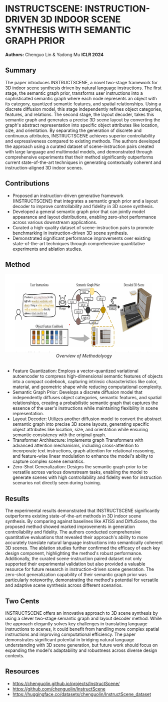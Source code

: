 # INSTRUCTSCENE: INSTRUCTION-DRIVEN 3D INDOOR SCENE SYNTHESIS WITH SEMANTIC GRAPH PRIOR

**Authors:** Chenguo Lin & Yadong Mu
**ICLR 2024**
## Summary

The paper introduces INSTRUCTSCENE, a novel two-stage framework for 3D indoor scene synthesis driven by natural language instructions. The first stage, the semantic graph prior, transforms user instructions into a sophisticated semantic graph where each node represents an object with its category, quantized semantic features, and spatial relationships. Using a discrete diffusion model, this stage independently refines object categories, features, and relations. The second stage, the layout decoder, takes this semantic graph and generates a precise 3D scene layout by converting the graph's abstract representation into specific object attributes like location, size, and orientation. By separating the generation of discrete and continuous attributes, INSTRUCTSCENE achieves superior controllability and expressiveness compared to existing methods. The authors developed the approach using a curated dataset of scene-instruction pairs created with large language and multimodal models, and demonstrated through comprehensive experiments that their method significantly outperforms current state-of-the-art techniques in generating contextually coherent and instruction-aligned 3D indoor scenes.

## Contributions

- Proposed an instruction-driven generative framework (INSTRUCTSCENE) that integrates a semantic graph prior and a layout decoder to improve controllability and fidelity in 3D scene synthesis.
- Developed a general semantic graph prior that can jointly model appearance and layout distributions, enabling zero-shot performance across various downstream applications.
- Curated a high-quality dataset of scene-instruction pairs to promote benchmarking in instruction-driven 3D scene synthesis.
- Demonstrated significant performance improvements over existing state-of-the-art techniques through comprehensive quantitative experiments and ablation studies.

## Method

<p align = "center">
<img src="../images/instructscene.png" height=250>
<br><i>Overview of Methodolyogy</i> <br></br></p>

- Feature Quantization: Employs a vector-quantized variational autoencoder to compress high-dimensional semantic features of objects into a compact codebook, capturing intrinsic characteristics like color, material, and geometric shape while reducing computational complexity.
- Semantic Graph Prior: Develops a discrete diffusion model that independently diffuses object categories, semantic features, and spatial relationships, creating a probabilistic semantic graph that captures the essence of the user's instructions while maintaining flexibility in scene representation.
- Layout Decoder: Utilizes another diffusion model to convert the abstract semantic graph into precise 3D scene layouts, generating specific object attributes like location, size, and orientation while ensuring semantic consistency with the original graph.
- Transformer Architecture: Implements graph Transformers with advanced attention mechanisms, including cross-attention to incorporate text instructions, graph attention for relational reasoning, and feature-wise linear modulation to enhance the model's ability to capture complex scene semantics.
- Zero-Shot Generalization: Designs the semantic graph prior to be versatile across various downstream tasks, enabling the model to generate scenes with high controllability and fidelity even for instruction scenarios not directly seen during training.

## Results

The experimental results demonstrated that INSTRUCTSCENE significantly outperforms existing state-of-the-art methods in 3D indoor scene synthesis. By comparing against baselines like ATISS and DiffuScene, the proposed method showed marked improvements in generation controllability and fidelity. The authors conducted comprehensive quantitative evaluations that revealed their approach's ability to more accurately translate natural language instructions into semantically coherent 3D scenes. The ablation studies further confirmed the efficacy of each key design component, highlighting the method's robust performance. Additionally, the curated scene-instruction paired dataset not only supported their experimental validation but also provided a valuable resource for future research in instruction-driven scene generation. The zero-shot generalization capability of their semantic graph prior was particularly noteworthy, demonstrating the method's potential for versatile and adaptive scene synthesis across different scenarios.

## Two Cents

INSTRUCTSCENE offers an innovative approach to 3D scene synthesis by using a clever two-stage semantic graph and layout decoder method. While the approach elegantly solves key challenges in translating language instructions to scenes, it could benefit from handling more complex spatial instructions and improving computational efficiency. The paper demonstrates significant potential in bridging natural language understanding with 3D scene generation, but future work should focus on expanding the model's adaptability and robustness across diverse design contexts.

## Resources

- https://chenguolin.github.io/projects/InstructScene/
- https://github.com/chenguolin/InstructScene
- https://huggingface.co/datasets/chenguolin/InstructScene_dataset
